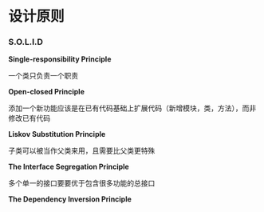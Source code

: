 # 设计原则 

### S.O.L.I.D

**Single-responsibility Principle**

一个类只负责一个职责



**Open-closed Principle**

添加一个新功能应该是在已有代码基础上扩展代码（新增模块，类，方法），而非修改已有代码



**Liskov Substitution Principle**

子类可以被当作父类来用，且需要比父类更特殊



**The Interface Segregation Principle**

多个单一的接口要要优于包含很多功能的总接口



**The Dependency Inversion Principle**

